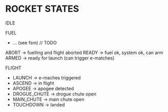 # ROCKET STATES

IDLE

FUEL
 - ... (see fsm) // TODO

ABORT -> fuelling and flight aborted
READY -> fuel ok, system ok, can arm
ARMED -> ready for launch (can trigger e-matches)

FLIGHT
 - LAUNCH -> e-maches triggered
 - ASCEND -> in flight
 - APOGEE -> apogee detected
 - DROGUE_CHUTE -> drogue chute open
 - MAIN_CHUTE -> main chute open
 - TOUCHDOWN -> landed
